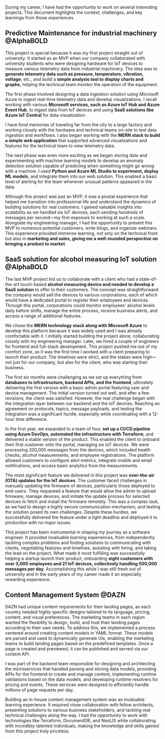 During my career, I have had the opportunity to work on several interesting projects. This document highlights the context, challenges, and key learnings from those experiences.

## Predictive Maintenance for industrial machinery @AlphaBOLD
This project is special because it was my first project straight out of university. It started as an MVP when our company collaborated with university students who were designing hardware for IoT devices to measure various telemetry data from industrial machinery. The idea was to **generate telemetry data such as pressure, temperature, vibration, voltage**, etc., and build a **simple analysis tool to display charts and graphs**, helping the technical team monitor the operation of the equipment.

The first phase involved designing a data ingestion solution using Microsoft Azure to ingest real-time telemetry data and develop visualizations. I recall working with various **Microsoft services, such as Azure IoT Hub and Azure Event Hub**, to ingest data from IoT devices and using **SaaS solutions like Azure IoT Central** for data visualization. 

I have fond memories of traveling far from the city to a large factory and working closely with the hardware and technical teams on-site to test data ingestion and workflows. I also began working with the **MERN stack to build a simple web application** that supported advanced visualizations and features for the technical team to view telemetry data.

The next phase was even more exciting as we began storing data and experimenting with machine learning models to develop an anomaly detection solution capable of predicting when something might go wrong with a machine. I used **Python and Azure ML Studio to experiment, deploy ML models**, and integrate them into our web solution. This enabled a basic level of alerting for the team whenever unusual patterns appeared in the data.

Although this project was just an MVP, it was a pivotal experience that helped me transition into professional life and understand the dynamics of building solutions for real customers. I gained valuable insights into scalability as we handled six IoT devices, each sending hundreds of messages per second—my first exposure to working at such a scale. Alongside my engineering manager, I had the opportunity to present this MVP to numerous potential customers, write blogs, and organize webinars. This experience provided immense learning, not only on the technical front but also in **marketing and sales, giving me a well-rounded perspective on bringing a product to market**.

## SaaS solution for alcohol measuring IoT solution @AlphaBOLD
The last MVP project led us to collaborate with a client who had a state-of-the-art touch-based **alcohol measuring device and needed to develop a SaaS solution** to offer to their customers. The concept was straightforward: the company would sell the devices to various corporations, each of which would have a dedicated portal to register their employees and devices. Through this portal, corporations could monitor employees' alcohol levels daily before shifts, manage the entire process, receive business alerts, and access a range of additional features.

We chose the **MERN technology stack along with Microsoft Azure** to develop this platform because it was widely used and I was already comfortable with it. I initially started building the project alone, collaborating closely with my engineering manager. Later, we hired a couple of engineers for frontend and full-stack development. This project pushed me out of my comfort zone, as it was the first time I worked with a client preparing to launch their product. The timelines were strict, and the stakes were high—not just for our company, but also for the client, who was starting their business.

The first six months were challenging as we set up everything from **databases to infrastructure, backend APIs, and the frontend**, ultimately delivering the first version with a basic admin portal featuring user and device management. The initial version turned out well, and after a few revisions, the client was satisfied. However, the real challenge began with the integration layer between our backend and the IoT devices. Reaching an agreement on protocols, topics, message payloads, and testing the integration was a significant hurdle, especially while coordinating with a 12-hour time difference. 

In the first year, we expanded to a team of four, **set up a CI/CD pipeline using Azure DevOps, automated the infrastructure with Terraform**, and delivered a stable version of the product. This enabled the client to onboard their first customer onto the portal, managing six IoT devices. We were processing 200,000 messages from the devices, which included health checks, alcohol measurements, and employee registrations. The platform allowed customers to configure alert metrics, integrate mobile and email notifications, and access basic analytics from the measurements.

The most significant feature we delivered in this project was **over-the-air (OTA) updates for the IoT devices**. The customer faced challenges in manually updating the firmware of devices, particularly those deployed to end-users. They requested a feature that would allow the admin to upload firmware, manage devices, and initiate the update process for selected devices to fetch and install the firmware remotely. This was a complex task, as we had to design a highly secure communication mechanism, and testing the solution posed its own challenges. Despite these hurdles, we successfully delivered the feature under a tight deadline and deployed it to production with no major issues.

This project has been instrumental in shaping my journey as a software engineer. It provided invaluable learning experiences, from independently tackling complex problems and finding solutions to communicating with clients, negotiating features and timelines, assisting with hiring, and taking the lead on the project. What made it most fulfilling was successfully helping a startup launch their product, onboarding **eight customers with over 3,000 employees and 21 IoT devices, collectively handling 500,000 messages per day**. Accomplishing this while I was still fresh out of university and in the early years of my career made it an especially rewarding experience.

## Content Management System @DAZN
DAZN had unique content requirements for their landing pages, as each country needed highly specific designs tailored to its language, pricing, content, and visual preferences. The marketing teams in each region wanted the flexibility to design, build, and host their landing pages according to their own needs. To address this, we implemented a process centered around creating content models in YAML format. These models are parsed and used to dynamically generate UIs, enabling the marketing teams to build landing pages based on the predefined templates. Once a page is created and previewed, it can be published and served via our content API.

I was part of the backend team responsible for designing and architecting the microservices that handled parsing and storing data models, providing APIs for the frontend to create and manage content, implementing runtime validations based on the data models, and developing runtime resolvers for pricing and events. These services were designed to efficiently handle millions of page requests per day.

Building an in-house content management system was an invaluable learning experience. It required close collaboration with fellow architects, presenting solutions to various business stakeholders, and tackling real technical challenges along the way. I had the opportunity to work with technologies like Terraform, DocumentDB, and NestJS while collaborating with incredibly talented individuals, making the knowledge and skills gained from this project truly priceless.
